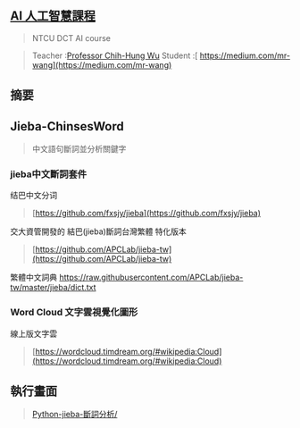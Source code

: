  
## [AI 人工智慧課程](https://http://120.108.221.55/PROFCHWU/dctai/index.php)
> NTCU DCT AI course 

> Teacher :[Professor Chih-Hung Wu](http://120.108.221.55/PROFCHWU/index.php)
> Student :[ https://medium.com/mr-wang](https://medium.com/mr-wang)

## 摘要

## Jieba-ChinsesWord
> 中文語句斷詞並分析關鍵字

###  jieba中文斷詞套件

结巴中文分词
> [https://github.com/fxsjy/jieba](https://github.com/fxsjy/jieba)

交大資管開發的 結巴(jieba)斷詞台灣繁體 特化版本
> [https://github.com/APCLab/jieba-tw](https://github.com/APCLab/jieba-tw)

繁體中文詞典
https://raw.githubusercontent.com/APCLab/jieba-tw/master/jieba/dict.txt

### Word Cloud 文字雲視覺化圖形
線上版文字雲
> [https://wordcloud.timdream.org/#wikipedia:Cloud](https://wordcloud.timdream.org/#wikipedia:Cloud)

## 執行畫面

> [Python-jieba-斷詞分析/](https://index.coderbridge.io/2020/10/25/python-jieba-%E6%96%B7%E8%A9%9E%E5%88%86%E6%9E%90/)


